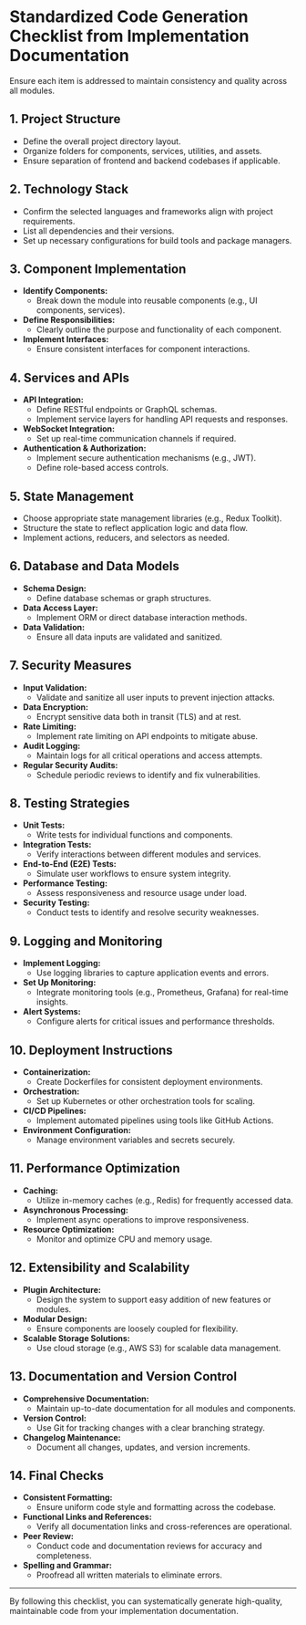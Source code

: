 # Standardized Code Generation Checklist from Implementation Documentation

Ensure each item is addressed to maintain consistency and quality across all modules.

## 1. **Project Structure**
- Define the overall project directory layout.
- Organize folders for components, services, utilities, and assets.
- Ensure separation of frontend and backend codebases if applicable.

## 2. **Technology Stack**
- Confirm the selected languages and frameworks align with project requirements.
- List all dependencies and their versions.
- Set up necessary configurations for build tools and package managers.

## 3. **Component Implementation**
- **Identify Components:**
  - Break down the module into reusable components (e.g., UI components, services).
- **Define Responsibilities:**
  - Clearly outline the purpose and functionality of each component.
- **Implement Interfaces:**
  - Ensure consistent interfaces for component interactions.

## 4. **Services and APIs**
- **API Integration:**
  - Define RESTful endpoints or GraphQL schemas.
  - Implement service layers for handling API requests and responses.
- **WebSocket Integration:**
  - Set up real-time communication channels if required.
- **Authentication & Authorization:**
  - Implement secure authentication mechanisms (e.g., JWT).
  - Define role-based access controls.

## 5. **State Management**
- Choose appropriate state management libraries (e.g., Redux Toolkit).
- Structure the state to reflect application logic and data flow.
- Implement actions, reducers, and selectors as needed.

## 6. **Database and Data Models**
- **Schema Design:**
  - Define database schemas or graph structures.
- **Data Access Layer:**
  - Implement ORM or direct database interaction methods.
- **Data Validation:**
  - Ensure all data inputs are validated and sanitized.

## 7. **Security Measures**
- **Input Validation:**
  - Validate and sanitize all user inputs to prevent injection attacks.
- **Data Encryption:**
  - Encrypt sensitive data both in transit (TLS) and at rest.
- **Rate Limiting:**
  - Implement rate limiting on API endpoints to mitigate abuse.
- **Audit Logging:**
  - Maintain logs for all critical operations and access attempts.
- **Regular Security Audits:**
  - Schedule periodic reviews to identify and fix vulnerabilities.

## 8. **Testing Strategies**
- **Unit Tests:**
  - Write tests for individual functions and components.
- **Integration Tests:**
  - Verify interactions between different modules and services.
- **End-to-End (E2E) Tests:**
  - Simulate user workflows to ensure system integrity.
- **Performance Testing:**
  - Assess responsiveness and resource usage under load.
- **Security Testing:**
  - Conduct tests to identify and resolve security weaknesses.

## 9. **Logging and Monitoring**
- **Implement Logging:**
  - Use logging libraries to capture application events and errors.
- **Set Up Monitoring:**
  - Integrate monitoring tools (e.g., Prometheus, Grafana) for real-time insights.
- **Alert Systems:**
  - Configure alerts for critical issues and performance thresholds.

## 10. **Deployment Instructions**
- **Containerization:**
  - Create Dockerfiles for consistent deployment environments.
- **Orchestration:**
  - Set up Kubernetes or other orchestration tools for scaling.
- **CI/CD Pipelines:**
  - Implement automated pipelines using tools like GitHub Actions.
- **Environment Configuration:**
  - Manage environment variables and secrets securely.

## 11. **Performance Optimization**
- **Caching:**
  - Utilize in-memory caches (e.g., Redis) for frequently accessed data.
- **Asynchronous Processing:**
  - Implement async operations to improve responsiveness.
- **Resource Optimization:**
  - Monitor and optimize CPU and memory usage.

## 12. **Extensibility and Scalability**
- **Plugin Architecture:**
  - Design the system to support easy addition of new features or modules.
- **Modular Design:**
  - Ensure components are loosely coupled for flexibility.
- **Scalable Storage Solutions:**
  - Use cloud storage (e.g., AWS S3) for scalable data management.

## 13. **Documentation and Version Control**
- **Comprehensive Documentation:**
  - Maintain up-to-date documentation for all modules and components.
- **Version Control:**
  - Use Git for tracking changes with a clear branching strategy.
- **Changelog Maintenance:**
  - Document all changes, updates, and version increments.

## 14. **Final Checks**
- **Consistent Formatting:**
  - Ensure uniform code style and formatting across the codebase.
- **Functional Links and References:**
  - Verify all documentation links and cross-references are operational.
- **Peer Review:**
  - Conduct code and documentation reviews for accuracy and completeness.
- **Spelling and Grammar:**
  - Proofread all written materials to eliminate errors.

---

By following this checklist, you can systematically generate high-quality, maintainable code from your implementation documentation.